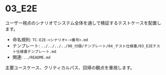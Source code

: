 # 03_E2E

ユーザー視点のシナリオでシステム全体を通しで検証するテストケースを配置します。

- 命名規則: `TC-E2E-<シナリオ>-<番号>.md`
- テンプレート: `../../../../90_付録/テンプレート/04_テスト仕様書/03_E2Eテスト仕様書テンプレート.md`
- 関連: `../README.md`

主要ユースケース、クリティカルパス、回帰の観点を重視します。
